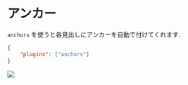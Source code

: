 # アンカー

`anchors` を使うと各見出しにアンカーを自動で付けてくれます．

```json
{
    "plugins": ["anchors"]
}
```

![](/images/1575622222.png)
